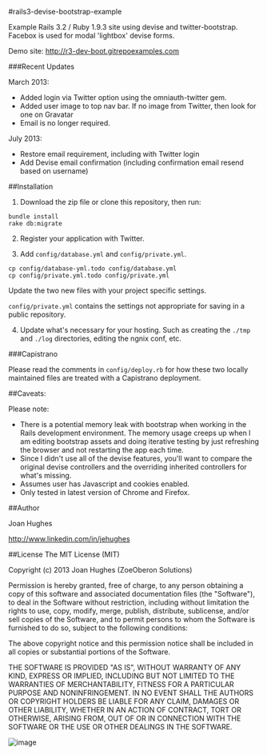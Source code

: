 #rails3-devise-bootstrap-example

Example Rails 3.2 / Ruby 1.9.3 site using devise and twitter-bootstrap. Facebox is used for modal 'lightbox' devise forms.

Demo site: <http://r3-dev-boot.gitrepoexamples.com>

###Recent Updates

March 2013:

- Added login via Twitter option using the omniauth-twitter gem.
- Added user image to top nav bar. If no image from Twitter, then look for one on Gravatar
- Email is no longer required.

July 2013:

- Restore email requirement, including with Twitter login
- Add Devise email confirmation (including confirmation email resend based on username)

##Installation

1. Download the zip file or clone this repository, then run:

  ```
  bundle install
  rake db:migrate
  ```

2. Register your application with Twitter. 

3. Add `config/database.yml` and `config/private.yml`.

  ```
  cp config/database-yml.todo config/database.yml
  cp config/private.yml.todo config/private.yml
  ```
  
  Update the two new files with your project specific settings.

  `config/private.yml` contains the settings not appropriate for saving in a public repository.

4. Update what's necessary for your hosting. Such as creating the `./tmp` and `./log` directories, editing the ngnix conf, etc.

###Capistrano

Please read the comments in `config/deploy.rb` for how these two locally maintained files are treated with a Capistrano deployment.

##Caveats:

Please note:

- There is a potential memory leak with bootstrap when working in the Rails development environment. The memory usage creeps up when I am editing bootstrap assets and doing iterative testing by just refreshing the browser and not restarting the app each time.
- Since I didn't use all of the devise features, you'll want to compare the original devise controllers and the overriding inherited controllers for what's missing.
- Assumes user has Javascript and cookies enabled.
- Only tested in latest version of Chrome and Firefox.


##Author

Joan Hughes

http://www.linkedin.com/in/jehughes

##License
The MIT License (MIT)

Copyright (c) 2013 Joan Hughes (ZoeOberon Solutions)

Permission is hereby granted, free of charge, to any person obtaining a copy of this software and associated documentation files (the "Software"), to deal in the Software without restriction, including without limitation the rights to use, copy, modify, merge, publish, distribute, sublicense, and/or sell copies of the Software, and to permit persons to whom the Software is furnished to do so, subject to the following conditions:

The above copyright notice and this permission notice shall be included in all copies or substantial portions of the Software.

THE SOFTWARE IS PROVIDED "AS IS", WITHOUT WARRANTY OF ANY KIND, EXPRESS OR IMPLIED, INCLUDING BUT NOT LIMITED TO THE WARRANTIES OF MERCHANTABILITY, FITNESS FOR A PARTICULAR PURPOSE AND NONINFRINGEMENT. IN NO EVENT SHALL THE AUTHORS OR COPYRIGHT HOLDERS BE LIABLE FOR ANY CLAIM, DAMAGES OR OTHER LIABILITY, WHETHER IN AN ACTION OF CONTRACT, TORT OR OTHERWISE, ARISING FROM, OUT OF OR IN CONNECTION WITH THE SOFTWARE OR THE USE OR OTHER DEALINGS IN THE SOFTWARE.

![image](http://joanswork.com/images/gh_r3dboot_spot.png)

